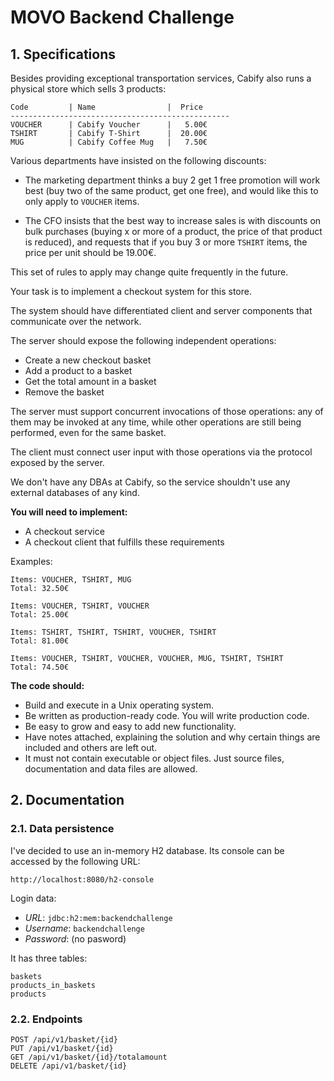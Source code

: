 # MOVO Backend Challenge

## 1. Specifications

Besides providing exceptional transportation services, Cabify also runs a physical store which sells 3 products:

```
Code         | Name                |  Price
-------------------------------------------------
VOUCHER      | Cabify Voucher      |   5.00€
TSHIRT       | Cabify T-Shirt      |  20.00€
MUG          | Cabify Coffee Mug   |   7.50€
```

Various departments have insisted on the following discounts:

 * The marketing department thinks a buy 2 get 1 free promotion will work best (buy two of the same product, get one free), and would like this to only apply to `VOUCHER` items.

 * The CFO insists that the best way to increase sales is with discounts on bulk purchases (buying x or more of a product, the price of that product is reduced), and requests that if you buy 3 or more `TSHIRT` items, the price per unit should be 19.00€.

This set of rules to apply may change quite frequently in the future.

Your task is to implement a checkout system for this store.

The system should have differentiated client and server components that communicate over the network.

The server should expose the following independent operations:

- Create a new checkout basket
- Add a product to a basket
- Get the total amount in a basket
- Remove the basket

The server must support concurrent invocations of those operations: any of them may be invoked at any time, while other operations are still being performed, even for the same basket.

The client must connect user input with those operations via the protocol exposed by the server.

We don't have any DBAs at Cabify, so the service shouldn't use any external databases of any kind.

**You will need to implement:**

- A checkout service
- A checkout client that fulfills these requirements

Examples:

    Items: VOUCHER, TSHIRT, MUG
    Total: 32.50€

    Items: VOUCHER, TSHIRT, VOUCHER
    Total: 25.00€

    Items: TSHIRT, TSHIRT, TSHIRT, VOUCHER, TSHIRT
    Total: 81.00€

    Items: VOUCHER, TSHIRT, VOUCHER, VOUCHER, MUG, TSHIRT, TSHIRT
    Total: 74.50€

**The code should:**
- Build and execute in a Unix operating system.
- Be written as production-ready code. You will write production code.
- Be easy to grow and easy to add new functionality.
- Have notes attached, explaining the solution and why certain things are included and others are left out.
- It must not contain executable or object files. Just source files, documentation and data files are allowed.

## 2. Documentation

### 2.1. Data persistence

I've decided to use an in-memory H2 database. Its console can be accessed by the following URL:

    http://localhost:8080/h2-console

Login data:
- *URL*: `jdbc:h2:mem:backendchallenge`
- *Username*: `backendchallenge`
- *Password*: (no pasword)

It has three tables:

    baskets
    products_in_baskets
    products
  
### 2.2. Endpoints

    POST /api/v1/basket/{id}
    PUT /api/v1/basket/{id}
    GET /api/v1/basket/{id}/totalamount
    DELETE /api/v1/basket/{id}
